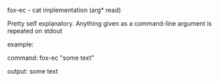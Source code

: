 fox-ec - cat implementation (arg* read)

Pretty self explanatory. Anything given as a command-line argument is repeated on stdout


example:

  command: fox-ec "some text"

  output: some text
